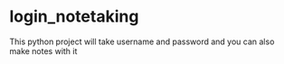 # login_notetaking
This python project will take username and password and you can also make notes with it
